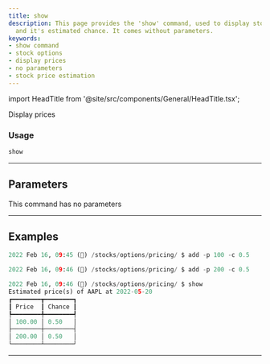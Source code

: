 ```yaml
---
title: show
description: This page provides the 'show' command, used to display stock option price
  and it's estimated chance. It comes without parameters.
keywords:
- show command
- stock options
- display prices
- no parameters
- stock price estimation
---
```


import HeadTitle from '@site/src/components/General/HeadTitle.tsx';

<HeadTitle title="stocks/pricing/show /options - Reference | OpenBB Terminal Docs" />

Display prices

### Usage

```python
show
```

---

## Parameters

This command has no parameters



---

## Examples

```python
2022 Feb 16, 09:45 (🦋) /stocks/options/pricing/ $ add -p 100 -c 0.5

2022 Feb 16, 09:46 (🦋) /stocks/options/pricing/ $ add -p 200 -c 0.5

2022 Feb 16, 09:46 (🦋) /stocks/options/pricing/ $ show
Estimated price(s) of AAPL at 2022-05-20
┏━━━━━━━━┳━━━━━━━━┓
┃ Price  ┃ Chance ┃
┡━━━━━━━━╇━━━━━━━━┩
│ 100.00 │ 0.50   │
├────────┼────────┤
│ 200.00 │ 0.50   │
└────────┴────────┘
```
---
